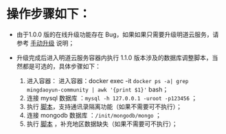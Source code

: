 # 操作步骤如下：

- 由于1.0.0 版的在线升级功能存在 Bug，如果如果只需要升级明道云服务，请参考 [手动升级](https://github.com/mingdaocom/private-deployment/wiki/%E5%8D%95%E6%9C%BA%E6%A8%A1%E5%BC%8F%E7%89%88%E6%9C%AC%E5%8D%87%E7%BA%A7#%E6%89%8B%E5%8A%A8%E5%8D%87%E7%BA%A7 ) 说明；

- 升级完成后进入明道云服务容器内执行 1.1.0 版本涉及的数据库调整脚本，当然都是可选的，具体步骤如下：
  1. 进入容器： 进入容器：docker exec -it `docker ps -a| grep mingdaoyun-community | awk '{print $1}'` bash； 
  2.  连接 mysql 数据库 ：`mysql -h 127.0.0.1 -uroot -p123456` ； 
  3.  执行 [脚本](https://github.com/mingdaocom/private-deployment/tree/master/upgrade/v1.1.0/db/mysql/table.sql)，支持通讯录隔离功能（如果不需要可不执行）；
  4.  连接 mongodb 数据库 ：`/init/mongodb/mongo` ； 
  5.  执行 [脚本](https://github.com/mingdaocom/private-deployment/tree/master/upgrade/v1.1.0/db/mongodb/data.sql) ，补充地区数据缺失（如果不需要可不执行）；





